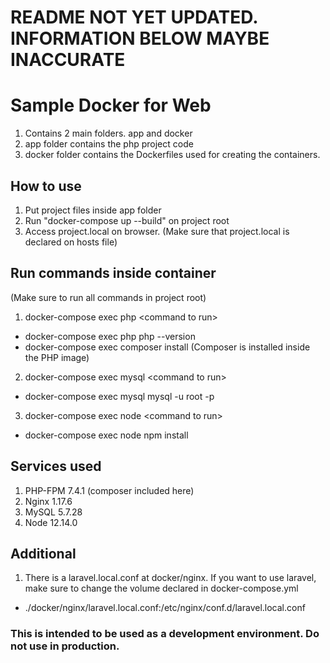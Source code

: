 # README NOT YET UPDATED. INFORMATION BELOW MAYBE INACCURATE

# Sample Docker for Web

1. Contains 2 main folders. app and docker
2. app folder contains the php project code
3. docker folder contains the Dockerfiles used for creating the containers.

## How to use
1. Put project files inside app folder
2. Run "docker-compose up --build" on project root
3. Access project.local on browser. (Make sure that project.local is declared on hosts file)

## Run commands inside container
(Make sure to run all commands in project root)
1. docker-compose exec php \<command to run>
- docker-compose exec php php --version
- docker-compose exec composer install (Composer is installed inside the PHP image)
2. docker-compose exec mysql \<command to run>
- docker-compose exec mysql mysql -u root -p
3. docker-compose exec node \<command to run>
- docker-compose exec node npm install

## Services used
1. PHP-FPM 7.4.1 (composer included here)
2. Nginx 1.17.6
3. MySQL 5.7.28
4. Node 12.14.0

## Additional
1. There is a laravel.local.conf at docker/nginx. If you want to use laravel, make sure to change the volume declared in docker-compose.yml
- ./docker/nginx/laravel.local.conf:/etc/nginx/conf.d/laravel.local.conf

### This is intended to be used as a development environment. Do not use in production.